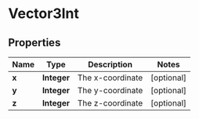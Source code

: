 

# Vector3Int


## Properties

| Name | Type | Description | Notes |
|------------ | ------------- | ------------- | -------------|
|**x** | **Integer** | The x-coordinate |  [optional] |
|**y** | **Integer** | The y-coordinate |  [optional] |
|**z** | **Integer** | The z-coordinate |  [optional] |



